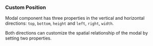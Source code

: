 ### Custom Position

Modal component has three properties in the vertical and horizontal directions: `top`, `bottom`, `height` and `left`, `right`, `width`.

Both directions can customize the spatial relationship of the modal by setting two properties.
